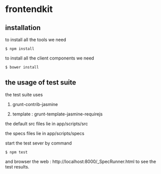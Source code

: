 frontendkit
===========

## installation

to install all the tools we need
```
$ npm install
```

to install all the client components we need
```
$ bower install
```

## the usage of test suite

the test suite uses

 1. grunt-contrib-jasmine

 1. template : grunt-template-jasmine-requirejs

the default src files lie in app/scripts/src

the specs files lie in app/scripts/specs

start the test sever by command
```
$ npm test
```
and browser the web : http://localhost:8000/_SpecRunner.html to see the test results.